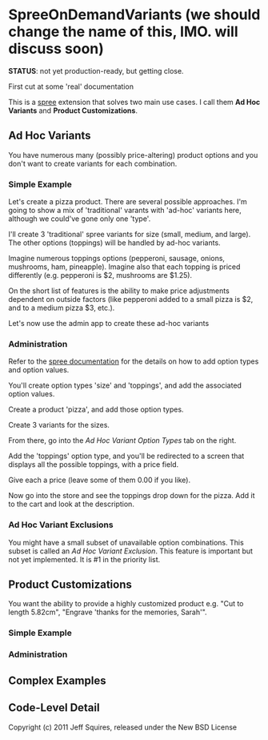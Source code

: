 SpreeOnDemandVariants (we should change the name of this, IMO. will discuss soon)
=====================

**STATUS**: not yet production-ready, but getting close.

First cut at some 'real' documentation

This is a [spree](http://spreecommerce.com) extension that solves two main use cases.  I call them **Ad Hoc Variants** and **Product Customizations**.  


Ad Hoc Variants
----------------------

You have numerous many (possibly price-altering) product options and you don't want to create variants for each combination.

### Simple Example
Let's create a pizza product.  There are several possible approaches. I'm going to show a mix of 'traditional' varants with 'ad-hoc' variants here, although we could've gone only one 'type'.

I'll create 3 'traditional' spree variants for size (small, medium, and large).  The other options (toppings) will be handled by ad-hoc variants.

Imagine numerous toppings options (pepperoni, sausage, onions, mushrooms, ham, pineapple).  Imagine also that each topping is priced differently (e.g. pepperoni is $2, mushrooms are $1.25).

On the short list of features is the ability to make price adjustments dependent on outside factors (like pepperoni added to a small pizza is $2, and to a medium pizza $3, etc.).

Let's now use the admin app to create these ad-hoc variants

### Administration

Refer to the [spree documentation](http://spreecommerce.com/documentation/overview) for the details on how to add option types and option values.

You'll create option types 'size' and 'toppings', and add the associated option values.

Create a product 'pizza', and add those option types.

Create 3 variants for the sizes.

From there, go into the *Ad Hoc Variant Option Types* tab on the right.

Add the 'toppings' option type, and you'll be redirected to a screen that displays all the possible toppings, with a price field.

Give each a price (leave some of them 0.00 if you like).

Now go into the store and see the toppings drop down for the pizza.  Add it to the cart and look at the description.

### Ad Hoc Variant Exclusions

You might have a small subset of unavailable option combinations.  This subset is called an *Ad Hoc Variant Exclusion*. This feature is important but not yet implemented.  It is #1 in the priority list.


Product Customizations
----------------------

You want the ability to provide a highly customized product e.g. "Cut to length 5.82cm", "Engrave 'thanks for the memories, Sarah'".

### Simple Example

### Administration


Complex Examples
----------------

Code-Level Detail
-----------------


Copyright (c) 2011 Jeff Squires, released under the New BSD License
